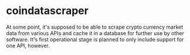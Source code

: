 # coindatascraper
At some point, it's supposed to be able to scrape crypto currency market data from various APIs and cache it in a database for further use by other software. It's first operational stage is planned to only include support for one API, however.
